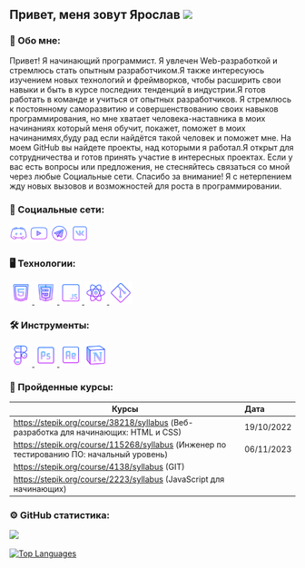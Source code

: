 
<h2 align="left">Привет, меня зовут Ярослав <img src="https://github.com/blackcater/blackcater/raw/main/images/Hi.gif" height="32"/></h2></h2>

### 👦 Обо мне:
  <div>
    <p align="">Привет! Я начинающий программист. Я увлечен Web-разработкой и стремлюсь стать опытным разработчиком.Я также интересуюсь изучением новых технологий и фреймворков, чтобы расширить свои навыки и быть в курсе последних тенденций в индустрии.Я готов работать в команде и учиться от опытных разработчиков. Я стремлюсь к постоянному саморазвитию и совершенствованию своих навыков программирования, но мне хватает человека-наставника в моих начинаниях который меня обучит, покажет, поможет в моих начинанимях,буду рад если найдётся такой человек и поможет мне. На моем GitHub вы найдете проекты, над которыми я работал.Я открыт для сотрудничества и готов принять участие в интересных проектах. Если у вас есть вопросы или предложения, не стесняйтесь связаться со мной через любые Социальные сети.
    Спасибо за внимание! Я с нетерпением жду новых вызовов и возможностей для роста в программировании.
</p>

  </div>

### 💬 Социальные сети:

  <div id="badges">
    <p align="left"> 
        <a href="https://discord.com/users/chmonka4610" target="_blank" rel="noreferrer"><img src="Photos/discord.png" width="32" height="32" /></a> 
        <a href="https://www.youtube.com/@chmonka6624" target="_blank" rel="noreferrer"><img src="Photos/youtube.png" width="32" height="32" /></a>
        <a href="https://web.telegram.org/a/#1296988384" target="_blank" rel="noreferrer"><img src="Photos/telegram.png" width="32" height="32" /></a>
        <a href="https://vk.com/chmonka_bcl" target="_blank" rel="noreferrer"><img src="Photos/vk.png" width="32" height="32" /></a>
    </p>
  </div>

### 🖥️ Технологии: 

<div>
  <p  align="left"> 
  <a href="https://www.w3schools.com/css/" target="_blank" rel="noreferrer"> <img src="Photos/html.png" alt="html5" width="40" height="40"/</a> 
  <a href="https://www.w3.org/html/" target="_blank" rel="noreferrer"> <img src="Photos/css.png" alt="css3" width="40" height="40"/> </a> 
  <a href="https://learn.javascript.ru/" target="_blank" rel="noreferrer"> <img src="Photos/js.png" alt="react" width="40" height="40"/> </a>
  <a href="https://reactjs.org/" target="_blank" rel="noreferrer"> <img src="Photos/react.png" alt="react" width="40" height="40"/> </a>
  <a href="https://git-scm.com/" target="_blank" rel="noreferrer"> <img src="Photos/git.png" alt="git" width="40" height="40"/> </a> 
 </p>
</div>

### 🛠️ Инструменты: 

<div>
  <a href="https://www.figma.com/" target="_blank" rel="noreferrer"> <img src="Photos/figma.png" alt="figma" width="40" height="40"/> </a> 
  <a href="https://www.photoshop.com/en" target="_blank" rel="noreferrer"> <img src="Photos/photoshop.png" alt="photoshop" width="40" height="40"/> </a> 
  <a href="https://www.adobe.com/products/aftereffects.html" target="_blank" rel="noreferrer"><img src="Photos/aftereffects.png" alt="csharp" width="40" height="40"></a>   
    <a href="https://www.notion.so/login" target="_blank" rel="noreferrer"><img src="Photos/notion.png" alt="csharp" width="40" height="40"></a>   
</div>

 ### 📃 Пройденные курсы:

| Курсы                                                                                     | Дата      |
| ------------------------------------------------------------------------------------------|:----------|
| https://stepik.org/course/38218/syllabus (Веб-разработка для начинающих: HTML и CSS)      | 19/10/2022|
| https://stepik.org/course/115268/syllabus (Инженер по тестированию ПО: начальный уровень) | 06/11/2023|
| https://stepik.org/course/4138/syllabus (GIT)                                             |           |
| https://stepik.org/course/2223/syllabus (JavaScript для начинающих)                       |           |

### ⚙️ GitHub статистика:
<div>

<a href="http://www.github.com/chmonka"><img src="https://github-readme-streak-stats.herokuapp.com/?user=chmonka&stroke=ffffff&background=1c1917&ring=0891b2&fire=0891b2&currStreakNum=ffffff&currStreakLabel=0891b2&sideNums=ffffff&sideLabels=ffffff&dates=ffffff&hide_border=true" /></a>

<a href="https://github.com/chmonka" align="left"><img src="https://github-readme-stats.vercel.app/api/top-langs/?username=chmonka&langs_count=10&title_color=0891b2&text_color=ffffff&icon_color=0891b2&bg_color=1c1917&hide_border=true&locale=en&custom_title=Top%20%Languages" alt="Top Languages" /></a>
</div>
